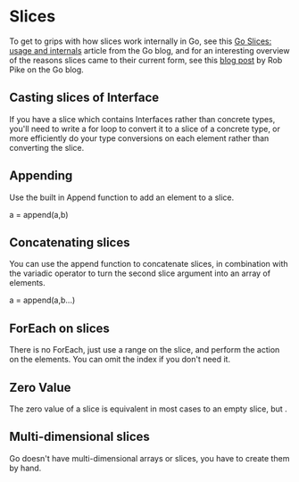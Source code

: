 # Slices

To get to grips with how slices work internally in Go, see this [Go Slices: usage and internals](https://blog.golang.org/go-slices-usage-and-internals) article from the Go blog, and for an interesting overview of the reasons slices came to their current form, see this [blog post](https://blog.golang.org/slices) by Rob Pike on the Go blog.

## Casting slices of Interface

If you have a slice which contains Interfaces rather than concrete types, you'll need to write a for loop to convert it to a slice of a concrete type, or more efficiently do your type conversions on each element rather than converting the slice.

## Appending

Use the built in Append function to add an element to a slice.

a = append\(a,b\)

## Concatenating slices

You can use the append function to concatenate slices, in combination with the variadic operator to turn the second slice argument into an array of elements.

a = append\(a,b...\)

## ForEach on slices

There is no ForEach, just use a range on the slice, and perform the action on the elements. You can omit the index if you don't need it.

## Zero Value

The zero value of a slice is equivalent in most cases to an empty slice, but .

## Multi-dimensional slices

Go doesn't have multi-dimensional arrays or slices, you have to create them by hand. 

